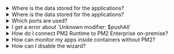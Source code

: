 <details><summary>Where is the data stored for the applications?</summary>
 <p>
  Data stored for the applications are stored into Elasticsearch (metrics, traces…)
  </p>
</details>

<details><summary>Where is the data stored for the applications?</summary>
 <p>
  Data stored for the applications are stored into Elasticsearch (metrics, traces…)
  </p>
</details>

<details><summary>Which ports are used?</summary>
<p>
 
- http API on port 3010 (access the data, configure bucket etc)
- auth service on port 3100 (register/login etc)
- websocket service on port 4010 (so the frontend can receive update in realtime)
 </p>
</details>



<details><summary>I get a error about `Unknown modifier: $pushAll`</summary>
 <p>
  We only support mongodb up to version 3.4 for now, you need to downgrade.
  </p>
</details>

<details><summary>How do I connect PM2 Runtime to PM2 Enterprise on-premise?</summary>
 <p>
 When you first register, you should have a bucket created automatically, then you will have connection data in the middle in this format : 

```
> KEYMETRICS_NODE=<your KM_SITE_URL> pm2 link <identifier_one> <identifier_two>
```

You have two way to link your pm2 : 
  - Connect to the instance where pm2 is and run the command.
  - If you have container, just add these environements variables :
    - `KEYMETRICS_PUBLIC`: replace with `identifier_two>`
    - `KEYMETRICS_SECRET`: replace with `<identifier_one>`
    - `KEYMETRICS_NODE`: replace with `<your KM_SITE_URL>`
    - `INSTANCE_NAME`: (optional) replace it if you want your server in keymetrics to have a fixed name
  </p>
</details>


<details><summary>How can monitor my apps inside containers without PM2?</summary>
 <p>
  You can use our nodejs agent without PM2, see the documentation there : https://pm2.io/doc/en/enterprise/collector/standalone/

  </p>
</details>


<details><summary>How can I disable the wizard?</summary>
 <p>
For your own credentials security, you should stop the wizard container. You can restart it when you want if you need to change the configuration
`docker-compose stop km-wizard`
  </p>
</details>

